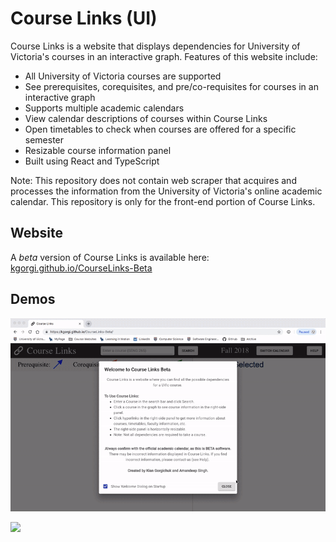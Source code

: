 # Course Links (UI)
Course Links is a website that displays dependencies for University of Victoria's courses in an interactive graph. Features of this website include:

- All University of Victoria courses are supported 
- See prerequisites, corequisites, and pre/co-requisites for courses in an interactive graph
- Supports multiple academic calendars 
- View calendar descriptions of courses within Course Links
- Open timetables to check when courses are offered for a specific semester 
- Resizable course information panel
- Built using React and TypeScript

Note: This repository does not contain web scraper that acquires and processes the information from the University of Victoria's online academic calendar. This repository is only for the front-end portion of Course Links.  
 

## Website
A _beta_ version of Course Links is available here: [kgorgi.github.io/CourseLinks-Beta](https://kgorgi.github.io/CourseLinks-Beta/)

## Demos
![](demo_gifs/graph.gif?raw=true)


![](demo_gifs/otherfeatures.gif?raw=true)
